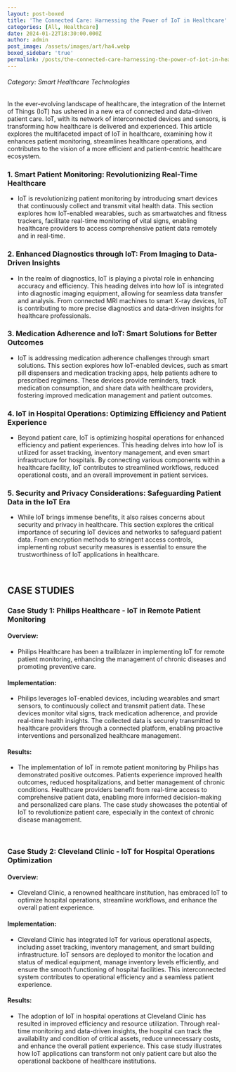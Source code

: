 ```yaml
---
layout: post-boxed
title: 'The Connected Care: Harnessing the Power of IoT in Healthcare'
categories: [All, Healthcare]
date: 2024-01-22T18:30:00.000Z
author: admin
post_image: /assets/images/art/ha4.webp
boxed_sidebar: 'true'
permalink: /posts/the-connected-care-harnessing-the-power-of-iot-in-healthcare
---
```


###### Category: Smart Healthcare Technologies

In the ever-evolving landscape of healthcare, the integration of the Internet of Things (IoT) has ushered in a new era of connected and data-driven patient care. IoT, with its network of interconnected devices and sensors, is transforming how healthcare is delivered and experienced. This article explores the multifaceted impact of IoT in healthcare, examining how it enhances patient monitoring, streamlines healthcare operations, and contributes to the vision of a more efficient and patient-centric healthcare ecosystem.

### 1. Smart Patient Monitoring: Revolutionizing Real-Time Healthcare

* IoT is revolutionizing patient monitoring by introducing smart devices that continuously collect and transmit vital health data. This section explores how IoT-enabled wearables, such as smartwatches and fitness trackers, facilitate real-time monitoring of vital signs, enabling healthcare providers to access comprehensive patient data remotely and in real-time.

### 2. Enhanced Diagnostics through IoT: From Imaging to Data-Driven Insights

* In the realm of diagnostics, IoT is playing a pivotal role in enhancing accuracy and efficiency. This heading delves into how IoT is integrated into diagnostic imaging equipment, allowing for seamless data transfer and analysis. From connected MRI machines to smart X-ray devices, IoT is contributing to more precise diagnostics and data-driven insights for healthcare professionals.

### 3. Medication Adherence and IoT: Smart Solutions for Better Outcomes

* IoT is addressing medication adherence challenges through smart solutions. This section explores how IoT-enabled devices, such as smart pill dispensers and medication tracking apps, help patients adhere to prescribed regimens. These devices provide reminders, track medication consumption, and share data with healthcare providers, fostering improved medication management and patient outcomes.

### 4. IoT in Hospital Operations: Optimizing Efficiency and Patient Experience

* Beyond patient care, IoT is optimizing hospital operations for enhanced efficiency and patient experiences. This heading delves into how IoT is utilized for asset tracking, inventory management, and even smart infrastructure for hospitals. By connecting various components within a healthcare facility, IoT contributes to streamlined workflows, reduced operational costs, and an overall improvement in patient services.

### 5. Security and Privacy Considerations: Safeguarding Patient Data in the IoT Era

* While IoT brings immense benefits, it also raises concerns about security and privacy in healthcare. This section explores the critical importance of securing IoT devices and networks to safeguard patient data. From encryption methods to stringent access controls, implementing robust security measures is essential to ensure the trustworthiness of IoT applications in healthcare.

<br>

## CASE STUDIES

### Case Study 1: Philips Healthcare - IoT in Remote Patient Monitoring

#### Overview:

* Philips Healthcare has been a trailblazer in implementing IoT for remote patient monitoring, enhancing the management of chronic diseases and promoting preventive care.

#### Implementation:

* Philips leverages IoT-enabled devices, including wearables and smart sensors, to continuously collect and transmit patient data. These devices monitor vital signs, track medication adherence, and provide real-time health insights. The collected data is securely transmitted to healthcare providers through a connected platform, enabling proactive interventions and personalized healthcare management.

#### Results:

* The implementation of IoT in remote patient monitoring by Philips has demonstrated positive outcomes. Patients experience improved health outcomes, reduced hospitalizations, and better management of chronic conditions. Healthcare providers benefit from real-time access to comprehensive patient data, enabling more informed decision-making and personalized care plans. The case study showcases the potential of IoT to revolutionize patient care, especially in the context of chronic disease management.

<br>

### Case Study 2: Cleveland Clinic - IoT for Hospital Operations Optimization

#### Overview:

* Cleveland Clinic, a renowned healthcare institution, has embraced IoT to optimize hospital operations, streamline workflows, and enhance the overall patient experience.

#### Implementation:

* Cleveland Clinic has integrated IoT for various operational aspects, including asset tracking, inventory management, and smart building infrastructure. IoT sensors are deployed to monitor the location and status of medical equipment, manage inventory levels efficiently, and ensure the smooth functioning of hospital facilities. This interconnected system contributes to operational efficiency and a seamless patient experience.

#### Results:

* The adoption of IoT in hospital operations at Cleveland Clinic has resulted in improved efficiency and resource utilization. Through real-time monitoring and data-driven insights, the hospital can track the availability and condition of critical assets, reduce unnecessary costs, and enhance the overall patient experience. This case study illustrates how IoT applications can transform not only patient care but also the operational backbone of healthcare institutions.
